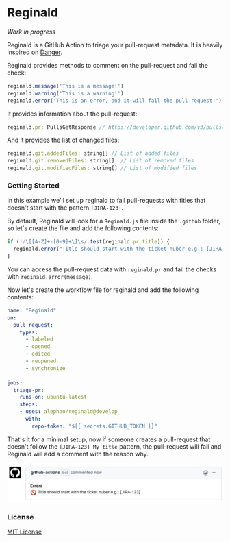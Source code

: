 # Reginald

_Work in progress_

Reginald is a GitHub Action to triage your pull-request metadata. It is heavily inspired on [Danger](https://github.com/danger/danger).

Reginald provides methods to comment on the pull-request and fail the check:

```js
reginald.message('This is a message!')
reginald.warning('This is a warning!')
reginald.error('This is an error, and it will fail the pull-request!')
```

It provides information about the pull-request:

```js
reginald.pr: PullsGetResponse // https://developer.github.com/v3/pulls/#list-pull-requests
```

And it provides the list of changed files:

```js
reginald.git.addedFiles: string[] // List of added files
reginald.git.removedFiles: string[]  // List of removed files
reginald.git.modifiedFiles: string[] // List of modified files
```

### Getting Started

In this example we'll set up reginald to fail pull-requests with titles that doesn't start with the pattern `[JIRA-123]`.

By default, Reginald will look for a `Reginald.js` file inside the `.github` folder, so let's create the file and add the following contents:

```js
if (!/\[[A-Z]+-[0-9]+\]\s/.test(reginald.pr.title)) {
  reginald.error("Title should start with the ticket nuber e.g.: [JIRA-123]")
}
```

You can access the pull-request data with `reginald.pr` and fail the checks with `reginald.error(message)`.

Now let's create the workflow file for reginald and add the following contents:

```yaml
name: "Reginald"
on:
  pull_request:
    types:
      - labeled
      - opened
      - edited
      - reopened
      - synchronize

jobs:
  triage-pr:
    runs-on: ubuntu-latest
    steps:
    - uses: alephao/reginald@develop
      with:
        repo-token: "${{ secrets.GITHUB_TOKEN }}"
```

That's it for a minimal setup, now if someone creates a pull-request that doesn't follow the `[JIRA-123] My title` pattern, the pull-request will fail and Reginald will add a comment with the reason why.

![Error Message](assets/reginald-error-jira.png)

### License

[MIT License](LICENSE)